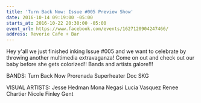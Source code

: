 ```yaml
---
title: 'Turn Back Now: Issue #005 Preview Show'
date: 2016-10-14 09:19:00 -05:00
starts_at: 2016-10-22 20:30:00 -05:00
event_url: https://www.facebook.com/events/1627120904247466/
address: Reverie Cafe + Bar
---
```


Hey y'all we just finished inking Issue #005 and we want to celebrate by throwing another multimedia extravaganza! Come on out and check out our baby before she gets colorized!! Bands and artists galore!!!

BANDS:
Turn Back Now
Prorenada
Superheater
Doc
SKG

VISUAL ARTISTS:
Jesse Hedman
Mona Negasi
Lucia Vasquez
Renee Chartier
Nicole Finley
Gent